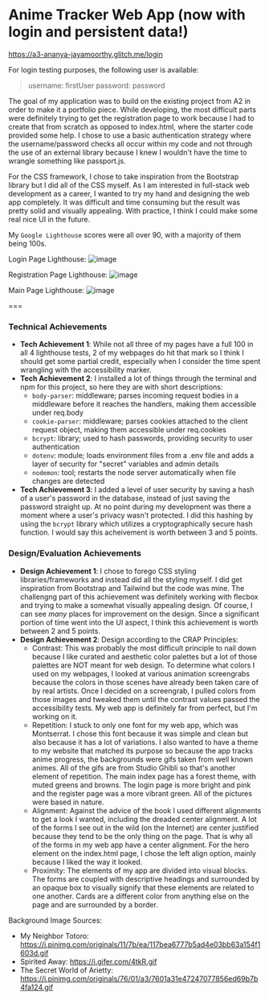 Anime Tracker Web App (now with login and persistent data!)
===
https://a3-ananya-jayamoorthy.glitch.me/login 

For login testing purposes, the following user is available:
> username: firstUser
> password: password
 
The goal of my application was to build on the existing project from A2 in order to make it a portfolio piece. While developing, the most difficult parts were definitely trying to get the registration page to work because I had to create that from scratch as opposed to index.html, where the starter code provided some help. I chose to use a basic authentication strategy where the username/password checks all occur within my code and not through the use of an external library because I knew I wouldn't have the time to wrangle something like passport.js.

For the CSS framework, I chose to take inspiration from the Bootstrap library but I did all of the CSS myself. As I am interested in full-stack web development as a career, I wanted to try my hand and designing the web app completely. It was difficult and time consuming but the result was pretty solid and visually appealing. With practice, I think I could make some real nice UI in the future.

My `Google Lighthouse` scores were all over 90, with a majority of them being 100s.

Login Page Lighthouse:
![image](https://github.com/user-attachments/assets/801bbeb6-fd2a-4c1a-989e-ff2ce374735f)

Registration Page Lighthouse:
![image](https://github.com/user-attachments/assets/8eadefd3-3e79-4641-ae3f-565ff38d2324)

Main Page Lighthouse:
![image](https://github.com/user-attachments/assets/01763abc-c97f-4b40-b0e2-b5f590625d2d)

===

### Technical Achievements
- **Tech Achievement 1**: While not all three of my pages have a full 100 in all 4 lighthouse tests, 2 of my webpages do hit that mark so I think I should get some partial credit, especially when I consider the time spent wrangling with the accessibility marker.
- **Tech Achievement 2**: I installed a lot of things through the terminal and npm for this project, so here they are with short descriptions:
    - `body-parser`: middleware; parses incoming request bodies in a middleware before it reaches the handlers, making them accessible under req.body
    - `cookie-parser`: middleware; parses cookies attached to the client request object, making them accessible under req.cookies
    - `bcrypt`: library; used to hash passwords, providing security to user authentication
    - `dotenv`: module; loads environment files from a .env file and adds a layer of security for "secret" variables and admin details
    - `nodemon`: tool; restarts the node server automatically when file changes are detected
 - **Tech Achievement 3**: I added a level of user security by saving a hash of a user's password in the database, instead of just saving the password straight up. At no point during my development was there a moment where a user's privacy wasn't protected. I did this hashing by using the `bcrypt` library which utilizes a cryptographically secure hash function. I would say this acheivement is worth between 3 and 5 points.

### Design/Evaluation Achievements
- **Design Achievement 1**: I chose to forego CSS styling libraries/frameworks and instead did all the styling myself. I did get inspiration from Bootstrap and Tailwind but the code was mine. The challengng part of this achievement was definitely working with flecbox and trying to make a somewhat visually appealing design. Of course, I can see *many* places for improvement on the design. Since a significant portion of time went into the UI aspect, I think this achievement is worth between 2 and 5 points.
- **Design Achievement 2**: Design according to the CRAP Principles:
    - Contrast: This was probably the most difficult principle to nail down because I like curated and aesthetic color palettes but a lot of those palettes are NOT meant for web design. To determine what colors I used on my webpages, I looked at various animation screengrabs because the colors in those scenes have already been taken care of by real artists. Once I decided on a screengrab, I pulled colors from those images and tweaked them until the contrast values passed the accessibility tests. My web app is definitely far from perfect, but I'm working on it.
    - Repetition: I stuck to only one font for my web app, which was Montserrat. I chose this font because it was simple and clean but also because it has a lot of variations. I also wanted to have a theme to my website that matched its purpose so because the app tracks anime progress, the backgrounds were gifs taken from well known animes. All of the gifs are from Studio Ghibli so that's another element of repetition. The main index page has a forest theme, with muted greens and browns. The login page is more bright and pink and the register page was a more vibrant green. All of the pictures were based in nature.
    - Alignment: Against the advice of the book I used different alignments to get a look I wanted, including the dreaded center alignment. A lot of the forms I see out in the wild (on the Internet) are center justified because they tend to be the only thing on the page. That is why all of the forms in my web app have a center alignment. For the hero element on the index.html page, I chose the left align option, mainly because I liked the way it looked.
    - Proximity: The elements of my app are divided into visual blocks. The forms are coupled with descriptive headings and surrounded by an opaque box to visually signify that these elements are related to one another. Cards are a different color from anything else on the page and are surrounded by a border.
 
Background Image Sources: 
- My Neighbor Totoro: https://i.pinimg.com/originals/11/7b/ea/117bea6777b5ad4e03bb63a154f1603d.gif
- Spirited Away: https://i.gifer.com/4tkR.gif
- The Secret World of Arietty: https://i.pinimg.com/originals/76/01/a3/7601a31e47247077856ed69b7b4fa124.gif 

